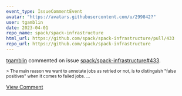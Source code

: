 ```yaml
---
event_type: IssueCommentEvent
avatar: "https://avatars.githubusercontent.com/u/299842?"
user: tgamblin
date: 2023-04-01
repo_name: spack/spack-infrastructure
html_url: https://github.com/spack/spack-infrastructure/pull/433
repo_url: https://github.com/spack/spack-infrastructure
---
```


<a href='https://github.com/tgamblin' target='_blank'>tgamblin</a> commented on issue <a href='https://github.com/spack/spack-infrastructure/pull/433' target='_blank'>spack/spack-infrastructure#433</a>.

<small>> The main reason we want to annotate jobs as retried or not, is to distinguish "false positives" when it comes to failed jobs....</small>

<a href='https://github.com/spack/spack-infrastructure/pull/433' target='_blank'>View Comment</a>